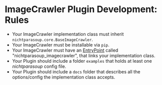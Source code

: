 # ImageCrawler Plugin Development: Rules

* Your ImageCrawler implementation class must inherit `nichtparasoup.core.BaseImageCrawler`.
* Your ImageCrawler must be installable via `pip`.
* Your ImageCrawler must have an [EntryPoint](https://packaging.python.org/specifications/entry-points/)
  called "nichtparasoup_imagecrawler", that links your implementation class.
* Your Plugin should include a folder `examples` that holds at least one _nichtparasoup_ config file.
* Your Plugin should include a `docs` folder that describes all the options/config the implementation class accepts.
